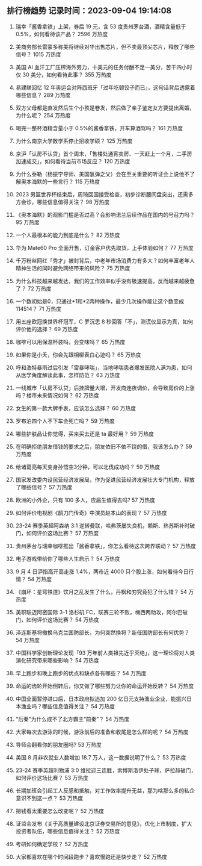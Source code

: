 
## 排行榜趋势 记录时间：2023-09-04 19:14:08
  
  1. 瑞幸「酱香拿铁」上架，券后 19 元，含 53 度贵州茅台酒，酒精含量低于 0.5%，如何看待该产品？ 2596 万热度
    
  2. 美商务部长雷蒙多称美将继续对华出售芯片，但不卖最顶尖芯片，释放了哪些信号？ 1015 万热度
    
  3. 美国 AI 血汗工厂压榨海外劳力，十美元的任务付酬不足一美分，苦干四小时仅 30 美分，如何看待此事？ 355 万热度
    
  4. 易建联回忆 12 年奥运会对阵西班牙「过年吃顿饺子而已」，这句话背后透露着哪些信息？ 289 万热度
    
  5. 双方父母都是直发然后生个小孩是卷发，然后做了亲子鉴定女方要提出离婚，为什么呢？ 254 万热度
    
  6. 喝完一整杯酒精含量小于 0.5%的酱香拿铁，开车算酒驾吗？ 161 万热度
    
  7. 为什么南京大学数学系停止招收学硕？ 125 万热度
    
  8. 京沪「认房不认贷」首个周末，「售楼处通宵卖房、一天赶上一个月，二手房加速成交」，如何看待当前市场反应？ 120 万热度
    
  9. 为什么泰勒（杨振宁导师、美国氢弹之父）会在至关重要的听证会上说他不了解奥本海默的一些言行？ 115 万热度
    
  10. 2023 男篮世界杯结束后，周琦回国接受检查，初步诊断腰间盘突出，还需多方会诊，哪些信息值得关注？ 98 万热度
    
  11. 《奥本海默》的观影门槛是否过高？会影响诺兰后续作品在国内的号召力吗？ 95 万热度
    
  12. 一个人最根本的能力到底是什么？ 82 万热度
    
  13. 华为 Mate60 Pro 全面开售，订金客户优先取货，上手体验如何？ 77 万热度
    
  14. 千万粉丝网红「秀才」被封背后，中老年市场消费力有多大？如何丰富老年人精神生活的同时避免网络带来的风险？ 75 万热度
    
  15. 为什么科技越来越发达，我们的工作效率似乎没有极速提高，反而越来越疲惫了？ 72 万热度
    
  16. 一个数初始是0，只通过+1和*2两种操作，最少几次操作能让这个数变成114514？ 71 万热度
    
  17. 用五座欧冠换世界杯冠军，C 罗沉思 8 秒回答「不」，测谎仪显示为真，如何评价他的选择？ 69 万热度
    
  18. 咖啡可以用保温杯装吗，会变味吗？ 65 万热度
    
  19. 如果你是小夭，你会先跟相柳表白心迹吗？ 65 万热度
    
  20. 呼和浩特暴雨过后引发「雷暴哮喘」，当地哮喘患者爆发医院人满为患，如何从医学角度解读此事，怎样防范？ 63 万热度
    
  21. 一线城市「认房不认贷」后挂牌量大增，开发商连夜调价，会导致房价的上涨吗？楼市未来情况如何？ 62 万热度
    
  22. 女生的第一款大牌手表，应该怎么选择？ 60 万热度
    
  23. 罗布泊四个人不下车会死亡吗？ 59 万热度
    
  24. 哪些护肤品让你觉得，买来买去还是 ta 最好用？ 59 万热度
    
  25. 在明确拒绝朋友借钱的要求之后，朋友依旧不依不饶的借，我该怎么办？ 59 万热度
    
  26. 给诸葛亮每天变身孙悟空3分钟，可以北伐成功吗？ 59 万热度
    
  27. 国家发改委内设民营经济发展局，作为促进民营经济发展壮大专门机构，释放了哪些信号？ 57 万热度
    
  28. 欧洲的小外企，只有 100 多人，应届生值得去吗? 57 万热度
    
  29. 如何评价电视剧《鹊刀门传奇》中演员赵本山的表现？ 57 万热度
    
  30. 23-24 赛季英超阿森纳 3:1 逆转曼联，哈弗茨屡失良机，赖斯、热苏斯补时破门，如何评价这场比赛？ 57 万热度
    
  31. 贵州茅台与瑞幸咖啡推出「酱香拿铁」，你怎么看待这次跨界联动？ 57 万热度
    
  32. 电子游戏带给你了哪些人生启示？ 54 万热度
    
  33. 9 月 4 日沪指高开高走涨 1.4%，两市近 4000 只个股上涨，如何看待今日行情？ 54 万热度
    
  34. 《崩坏：星穹铁道》饮月之乱发生了什么，丹枫和刃究竟犯了什么错？ 54 万热度
    
  35. 美职联迈阿密国际 3-1 洛杉矶 FC，联赛三轮不败，梅西两助攻，阿尔巴破门，如何评价这场比赛？ 54 万热度
    
  36. 泽连斯基将撤换乌克兰国防部长，为何突然换将？新任国防部长有何优势？ 54 万热度
    
  37. 中国科学家创新理论发现「93 万年前人类祖先近乎灭绝」，这一理论将对人类演化研究带来哪些影响？ 54 万热度
    
  38. 早上跑步和晚上跑步的优点和缺点各有哪些？ 54 万热度
    
  39. 命运的齿轮开始倒转后，你又做了哪些努力让你的命运开始反转？ 54 万热度
    
  40. 中国全面暂停进口后，日本政府拟追加 200 亿日元支持渔业企业，能振兴日本渔业吗？哪些信息值得关注？ 54 万热度
    
  41. “后秦”为什么成不了北方霸主“前秦”？ 54 万热度
    
  42. 大家每次去游泳的时候，游泳前后的准备和收尾是怎么样的呢？ 54 万热度
    
  43. 导师会翻看你的朋友圈吗? 53 万热度
    
  44. 美国 8 月非农就业人数增加 18.7 万人，这一数据说明了什么？ 53 万热度
    
  45. 23-24 赛季英超利物浦 3:0 维拉迎三连胜，索博斯洛伊处子球，萨拉赫破门，如何评价这场比赛？ 53 万热度
    
  46. 长期加班会引起工人反感和抵触，对工作效率提升无益，那为啥那么多的私企意识不到这一点？ 53 万热度
    
  47. 把钱看太重要怎么改变呢？ 52 万热度
    
  48. 证监会发布《关于高质量建设北京证券交易所的意见》，优化上市制度，扩大投资者队伍，哪些信息值得关注？ 52 万热度
    
  49. 考研如何确定学校？ 52 万热度
    
  50. 大家都喜欢在哪个时间段跑步？喜欢慢跑还是快步走？ 52 万热度
    